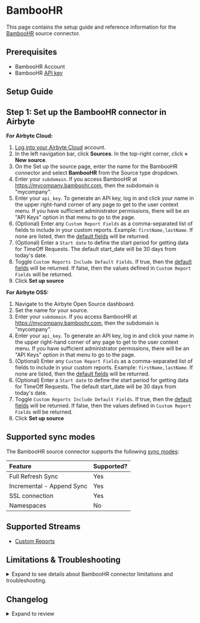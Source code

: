 # BambooHR

<HideInUI>

This page contains the setup guide and reference information for the [BambooHR](https://www.bamboohr.com/) source connector.

</HideInUI>

## Prerequisites

- BambooHR Account
- BambooHR [API key](https://documentation.bamboohr.com/docs)

## Setup Guide

## Step 1: Set up the BambooHR connector in Airbyte

<!-- env:cloud -->

**For Airbyte Cloud:**

1. [Log into your Airbyte Cloud](https://cloud.airbyte.com/workspaces) account.
2. In the left navigation bar, click **Sources**. In the top-right corner, click **+ New source**.
3. On the Set up the source page, enter the name for the BambooHR connector and select **BambooHR** from the Source type dropdown.
4. Enter your `subdomain`. If you access BambooHR at https://mycompany.bamboohr.com, then the subdomain is "mycompany".
5. Enter your `api_key`. To generate an API key, log in and click your name in the upper right-hand corner of any page to get to the user context menu. If you have sufficient administrator permissions, there will be an "API Keys" option in that menu to go to the page.
6. (Optional) Enter any `Custom Report Fields` as a comma-separated list of fields to include in your custom reports. Example: `firstName,lastName`. If none are listed, then the [default fields](https://documentation.bamboohr.com/docs/list-of-field-names) will be returned.
7. (Optional) Enter a `Start date` to define the start period for getting data for TimeOff Requests. The default start_date will be 30 days from today's date. 
8. Toggle `Custom Reports Include Default Fields`. If true, then the [default fields](https://documentation.bamboohr.com/docs/list-of-field-names) will be returned. If false, then the values defined in `Custom Report Fields` will be returned.
9. Click **Set up source**

<!-- /env:cloud -->

<!-- env:oss -->

**For Airbyte OSS:**

1. Navigate to the Airbyte Open Source dashboard.
2. Set the name for your source.
3. Enter your `subdomain`. If you access BambooHR at https://mycompany.bamboohr.com, then the subdomain is "mycompany".
4. Enter your `api_key`. To generate an API key, log in and click your name in the upper right-hand corner of any page to get to the user context menu. If you have sufficient administrator permissions, there will be an "API Keys" option in that menu to go to the page.
5. (Optional) Enter any `Custom Report Fields` as a comma-separated list of fields to include in your custom reports. Example: `firstName,lastName`. If none are listed, then the [default fields](https://documentation.bamboohr.com/docs/list-of-field-names) will be returned.
6. (Optional) Enter a `Start date` to define the start period for getting data for TimeOff Requests. The default start_date will be 30 days from today's date. 
7. Toggle `Custom Reports Include Default Fields`. If true, then the [default fields](https://documentation.bamboohr.com/docs/list-of-field-names) will be returned. If false, then the values defined in `Custom Report Fields` will be returned.
8. Click **Set up source**

<!-- /env:oss -->

<HideInUI>

## Supported sync modes

The BambooHR source connector supports the following [sync modes](https://docs.airbyte.com/cloud/core-concepts#connection-sync-modes):

| Feature                   | Supported? |
| :------------------------ | :--------- |
| Full Refresh Sync         | Yes        |
| Incremental - Append Sync | Yes        |
| SSL connection            | Yes        |
| Namespaces                | No         |

## Supported Streams

- [Custom Reports](https://documentation.bamboohr.com/reference/request-custom-report-1)

## Limitations & Troubleshooting

<details>
<summary>
Expand to see details about BambooHR connector limitations and troubleshooting.
</summary>

### Connector limitations

#### Rate limiting

BambooHR has the [rate limits](https://documentation.bamboohr.com/docs/api-details), but the connector should not run into API limitations under normal usage.

Please [create an issue](https://github.com/airbytehq/airbyte/issues) if you see any rate limit issues that are not automatically retried successfully.

### Troubleshooting

- Check out common troubleshooting issues for the BambooHR source connector on our [Airbyte Forum](https://github.com/airbytehq/airbyte/discussions).

</details>

## Changelog

<details>
  <summary>Expand to review</summary>

| Version | Date       | Pull Request                                             | Subject                                                                         |
| :------ | :--------- | :------------------------------------------------------- | :------------------------------------------------------------------------------ |
| 0.5.0  | 2024-10-23 | [x](https://github.com/airbytehq/airbyte/pull/x) | Migrate to Manifest-only |
| 0.4.13 | 2024-10-12 | [46842](https://github.com/airbytehq/airbyte/pull/46842) | Update dependencies |
| 0.4.12 | 2024-10-05 | [46500](https://github.com/airbytehq/airbyte/pull/46500) | Update dependencies |
| 0.4.11 | 2024-09-28 | [46157](https://github.com/airbytehq/airbyte/pull/46157) | Update dependencies |
| 0.4.10 | 2024-09-21 | [45766](https://github.com/airbytehq/airbyte/pull/45766) | Update dependencies |
| 0.4.9 | 2024-09-14 | [45542](https://github.com/airbytehq/airbyte/pull/45542) | Update dependencies |
| 0.4.8 | 2024-09-07 | [45210](https://github.com/airbytehq/airbyte/pull/45210) | Update dependencies |
| 0.4.7 | 2024-08-31 | [44978](https://github.com/airbytehq/airbyte/pull/44978) | Update dependencies |
| 0.4.6 | 2024-08-24 | [44652](https://github.com/airbytehq/airbyte/pull/44652) | Update dependencies |
| 0.4.5 | 2024-08-17 | [44272](https://github.com/airbytehq/airbyte/pull/44272) | Update dependencies |
| 0.4.4 | 2024-08-12 | [43851](https://github.com/airbytehq/airbyte/pull/43851) | Update dependencies |
| 0.4.3 | 2024-08-10 | [43467](https://github.com/airbytehq/airbyte/pull/43467) | Update dependencies |
| 0.4.2 | 2024-08-03 | [43154](https://github.com/airbytehq/airbyte/pull/43154) | Update dependencies |
| 0.4.1 | 2024-07-27 | [42779](https://github.com/airbytehq/airbyte/pull/42779) | Update dependencies |
| 0.4.0 | 2024-07-18 | [41443](https://github.com/airbytehq/airbyte/pull/41443) | Add TimeOff Requests stream |
| 0.3.8 | 2024-07-20 | [42200](https://github.com/airbytehq/airbyte/pull/42200) | Update dependencies |
| 0.3.7 | 2024-07-13 | [41780](https://github.com/airbytehq/airbyte/pull/41780) | Update dependencies |
| 0.3.6 | 2024-07-10 | [41437](https://github.com/airbytehq/airbyte/pull/41437) | Update dependencies |
| 0.3.5 | 2024-07-09 | [41088](https://github.com/airbytehq/airbyte/pull/41088) | Update dependencies |
| 0.3.4 | 2024-07-06 | [40818](https://github.com/airbytehq/airbyte/pull/40818) | Update dependencies |
| 0.3.3 | 2024-06-25 | [40288](https://github.com/airbytehq/airbyte/pull/40288) | Update dependencies |
| 0.3.2 | 2024-06-22 | [40156](https://github.com/airbytehq/airbyte/pull/40156) | Update dependencies |
| 0.3.1 | 2024-06-06 | [39201](https://github.com/airbytehq/airbyte/pull/39201) | [autopull] Upgrade base image to v1.2.2 |
| 0.3.0 | 2024-05-25 | [37452](https://github.com/airbytehq/airbyte/pull/37452) | Migrate to Low Code |
| 0.2.6 | 2024-04-19 | [37124](https://github.com/airbytehq/airbyte/pull/37124) | Updating to 0.80.0 CDK |
| 0.2.5 | 2024-04-18 | [37124](https://github.com/airbytehq/airbyte/pull/37124) | Manage dependencies with Poetry. |
| 0.2.4 | 2024-04-15 | [37124](https://github.com/airbytehq/airbyte/pull/37124) | Base image migration: remove Dockerfile and use the python-connector-base image |
| 0.2.3 | 2024-04-12 | [37124](https://github.com/airbytehq/airbyte/pull/37124) | schema descriptions |
| 0.2.2 | 2022-09-16 | [17684](https://github.com/airbytehq/airbyte/pull/17684) | Fix custom field validation retrieve |
| 0.2.1 | 2022-09-16 | [16826](https://github.com/airbytehq/airbyte/pull/16826) | Add custom fields validation during check |
| 0.2.0 | 2022-03-24 | [11326](https://github.com/airbytehq/airbyte/pull/11326) | Add support for Custom Reports endpoint |
| 0.1.0 | 2021-08-27 | [5054](https://github.com/airbytehq/airbyte/pull/5054) | Initial release with Employees API |

</details>

</HideInUI>
